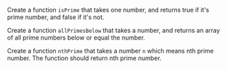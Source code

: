 Create a function `isPrime` that takes one number, and returns true if it's prime number, and false if it's not.

Create a function `allPrimesBelow` that takes a number, and returns an array of all prime numbers below or equal the number.

Create a function `nthPrime` that takes a number `n` which means nth prime number. The function should return nth prime number.
